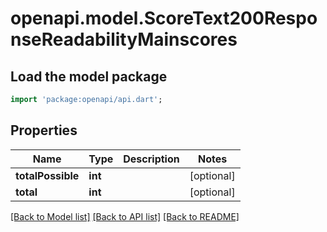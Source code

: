 # openapi.model.ScoreText200ResponseReadabilityMainscores

## Load the model package
```dart
import 'package:openapi/api.dart';
```

## Properties
Name | Type | Description | Notes
------------ | ------------- | ------------- | -------------
**totalPossible** | **int** |  | [optional] 
**total** | **int** |  | [optional] 

[[Back to Model list]](../README.md#documentation-for-models) [[Back to API list]](../README.md#documentation-for-api-endpoints) [[Back to README]](../README.md)


